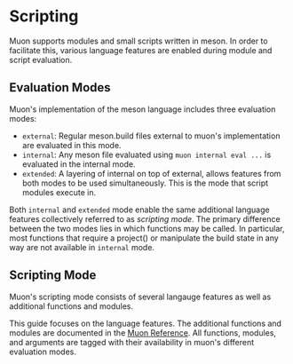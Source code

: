 # Scripting

Muon supports modules and small scripts written in meson.  In order to
facilitate this, various language features are enabled during module and script
evaluation.

## Evaluation Modes

Muon's implementation of the meson language includes three evaluation modes:

- `external`: Regular meson.build files external to muon's implementation are
  evaluated in this mode.
- `internal`: Any meson file evaluated using `muon internal eval ...` is
  evaluated in the internal mode.
- `extended`: A layering of internal on top of external, allows features from both
  modes to be used simultaneously.  This is the mode that script modules execute
  in.

Both `internal` and `extended` mode enable the same additional language features
collectively referred to as *scripting mode*. The primary difference between the
two modes lies in which functions may be called.  In particular, most functions
that require a project() or manipulate the build state in any way are not
available in `internal` mode.

## Scripting Mode

Muon's scripting mode consists of several langauge features as well as
additional functions and modules.

This guide focuses on the language features.  The additional functions and
modules are documented in the [Muon Reference](https://docs.muon.build/reference).  All
functions, modules, and arguments are tagged with their availability in muon's
different evaluation modes.
